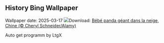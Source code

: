## History Bing Wallpaper
Wallpaper date: 2025-03-17
![](https://www.bing.com/th?id=OHR.PandaSnow_FR-CA8015152922_UHD.jpg&w=1000)Download: [Bébé panda géant dans la neige, Chine (© Cheryl Schneider/Alamy)](https://www.bing.com/th?id=OHR.PandaSnow_FR-CA8015152922_UHD.jpg)

Auto get programm by LtgX
